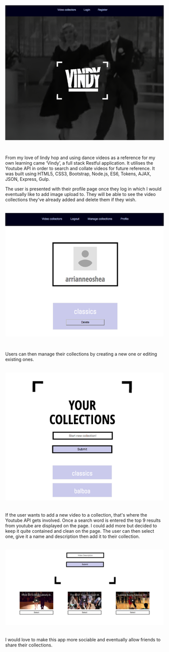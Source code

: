 <p align="center" style="padding: 20px 0;">
  <img src="src/assets/images/Screen Shot 2017-05-16 at 13.24.03.png" width="800px;" style="padding-bottom: 10px;">
</p>

From my love of lindy hop and using dance videos as a reference for my own learning came ‘Vindy’, a full stack Restful application. It utilises the Youtube API in order to search and collate videos for future reference. It was built using HTML5, CSS3, Bootstrap, Node.js, ES6, Tokens, AJAX, JSON, Express, Gulp.

The user is presented with their profile page once they log in which I would eventually like to add image upload to. They will be able to see the video collections they've already added and delete them if they wish.


<p align="center" style="padding: 20px 0;">
  <img src="src/assets/images/Screen Shot 2017-05-16 at 13.24.55.png" style="padding-bottom: 10px;">
</p>

Users can then manage their collections by creating a new one or editing existing ones.

<p align="center" style="padding: 20px 0;">
  <img src="src/assets/images/Screen Shot 2017-05-16 at 13.25.18.png">
</p>

If the user wants to add a new video to a collection, that's where the Youtube API gets involved. Once a search word is entered the top 9 results from youtube are displayed on the page. I could add more but decided to keep it quite contained and clean on the page. The user can then select one, give it a name and description then add it to their collection.

<p align="center" style="padding: 20px 0;">
  <img src="src/assets/images/Screen Shot 2017-05-16 at 13.26.08.png">
</p>

I would love to make this app more sociable and eventually allow friends to share their collections.
